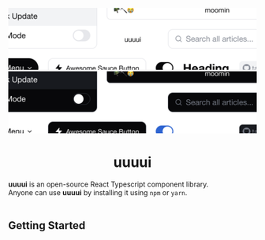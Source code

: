 <div align="center">
  
![Banner](./public/banner_light.png#gh-light-mode-only)
![Banner](./public/banner_dark.png#gh-dark-mode-only)
# uuuui

</div>

**uuuui** is an open-source React Typescript component library.
<br/>
Anyone can use **uuuui** by installing it using `npm` or `yarn`.
<br/>
<br/>

## Getting Started
